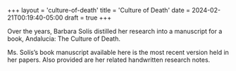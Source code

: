 +++
layout = 'culture-of-death'
title = 'Culture of Death'
date = 2024-02-21T00:19:40-05:00
draft = true
+++

Over the years, Barbara Solís distilled her research into a manuscript for a book, Andalucia: The Culture of Death.

Ms. Solís’s book manuscript available here is the most recent version held in her papers. Also provided are her related handwritten research notes.